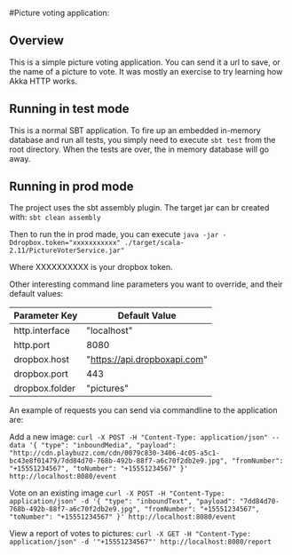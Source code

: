 #Picture voting application:

## Overview
This is a simple picture voting application. You can send it a url to save, or the name of a picture to vote.
It was mostly an exercise to try learning how Akka HTTP works.

## Running in test mode
This is a normal SBT application. To fire up an embedded in-memory database and run all tests, you simply need to execute
`sbt test`
from the root directory. When the tests are over, the in memory database will go away.

## Running in prod mode
The project uses the sbt assembly plugin. The target jar can br created with:
`sbt clean assembly`

Then to run the in prod made, you can execute
`java -jar -Ddropbox.token="xxxxxxxxxxx" ./target/scala-2.11/PictureVoterService.jar"`

Where XXXXXXXXXX is your dropbox token.  

Other interesting command line parameters you want to override, and their default values:

Parameter Key | Default Value
--------------|----------------
http.interface | "localhost"
http.port | 8080
dropbox.host | "https://api.dropboxapi.com"
dropbox.port | 443
dropbox.folder | "pictures"



An example of requests you can send via commandline to the application are:

Add a new image:
`curl -X POST -H "Content-Type: application/json" --data '{ "type": "inboundMedia", "payload": "http://cdn.playbuzz.com/cdn/0079c830-3406-4c05-a5c1-bc43e8f01479/7dd84d70-768b-492b-88f7-a6c70f2db2e9.jpg", "fromNumber": "+15551234567", "toNumber": "+15551234567" }' http://localhost:8080/event `

Vote on an existing image
`curl -X POST -H "Content-Type: application/json" -d '{ "type": "inboundText", "payload": "7dd84d70-768b-492b-88f7-a6c70f2db2e9.jpg", "fromNumber": "+15551234567", "toNumber": "+15551234567" }' http://localhost:8080/event `

View a report of votes to pictures:
`curl -X GET -H "Content-Type: application/json" -d '"+15551234567"' http://localhost:8080/report `

